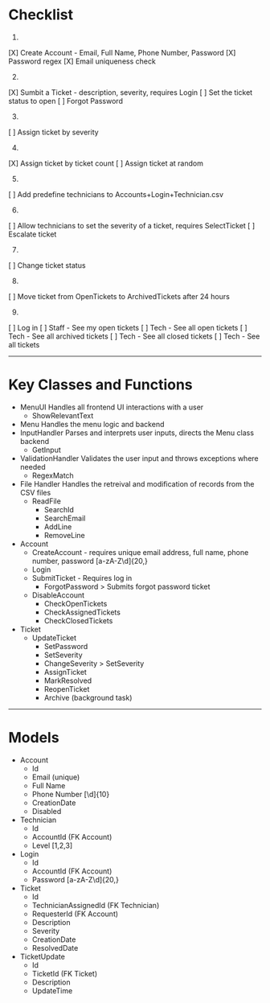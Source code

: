 # Checklist
1.
[X] Create Account - Email, Full Name, Phone Number, Password
[X] Password regex
[X] Email uniqueness check

2.
[X] Sumbit a Ticket - description, severity, requires Login
[ ] Set the ticket status to open
[ ] Forgot Password

3.
[ ] Assign ticket by severity

4.
[X] Assign ticket by ticket count
[ ] Assign ticket at random

5.
[ ] Add predefine technicians to Accounts+Login+Technician.csv

6.
[ ] Allow technicians to set the severity of a ticket, requires SelectTicket
[ ] Escalate ticket

7.
[ ] Change ticket status

8.
[ ] Move ticket from OpenTickets to ArchivedTickets after 24 hours

9.
[ ] Log in
[ ] Staff - See my open tickets
[ ] Tech - See all open tickets
[ ] Tech - See all archived tickets
[ ] Tech - See all closed tickets
[ ] Tech - See all tickets

---
# Key Classes and Functions
- MenuUI
  Handles all frontend UI interactions with a user
	- ShowRelevantText
- Menu
  Handles the menu logic and backend
- InputHandler
	Parses and interprets user inputs, directs the Menu class backend
  - GetInput
- ValidationHandler
  Validates the user input and throws exceptions where needed
  - RegexMatch
- File Handler
  Handles the retreival and modification of records from the CSV files
  - ReadFile
	- SearchId
	- SearchEmail
	- AddLine
	- RemoveLine
- Account
  - CreateAccount - requires unique email address, full name, phone number, password [a-zA-Z\d]{20,}
  - Login
  - SubmitTicket - Requires log in
	- ForgotPassword > Submits forgot password ticket
  - DisableAccount
	- CheckOpenTickets
	- CheckAssignedTickets
	- CheckClosedTickets
- Ticket
  - UpdateTicket
	- SetPassword
	- SetSeverity
	- ChangeSeverity > SetSeverity
	- AssignTicket
	- MarkResolved
	- ReopenTicket
	- Archive (background task)

---
# Models
- Account
	- Id
	- Email (unique)
	- Full Name
	- Phone Number [\d]{10}
	- CreationDate
	- Disabled
- Technician
	- Id
	- AccountId (FK Account)
	- Level [1,2,3]
- Login
	- Id
	- AccountId (FK Account)
	- Password [a-zA-Z\d]{20,}
- Ticket
	- Id
	- TechnicianAssignedId (FK Technician)
	- RequesterId (FK Account)
	- Description
	- Severity
	- CreationDate
	- ResolvedDate
- TicketUpdate
	- Id
	- TicketId (FK Ticket)
	- Description
	- UpdateTime

